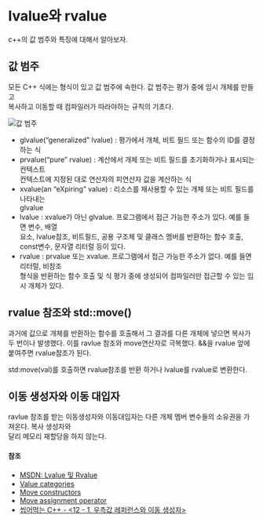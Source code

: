 # lvalue와 rvalue

c++의 값 범주와 특징에 대해서 알아보자.

## 값 범주

모든 C++ 식에는 형식이 있고 값 범주에 속한다. 값 범주는 평가 중에 임시 개체를 만들고  
복사하고 이동할 때 컴파일러가 따라야하는 규칙의 기초다.

![값 범주](https://learn.microsoft.com/ko-kr/cpp/cpp/media/value_categories.png?view=msvc-170)

- glvalue(“generalized” lvalue) : 평가에서 개체, 비트 필드 또는 함수의 ID를 결정하는 식
- prvalue(“pure” rvalue) : 계산에서 개체 또는 비트 필드를 초기화하거나 표시되는 컨텍스트  
  컨텍스트에 지정된 대로 연산자의 피연산자 값을 계산하는 식
- xvalue(an “eXpiring” value) : 리소스를 재사용할 수 있는 개체 또는 비트 필드를 나타내는  
  glvalue
- lvalue : xvalue가 아닌 glvalue. 프로그램에서 접근 가능한 주소가 있다. 예를 들면 변수, 배열  
  요소, lvalue참조, 비트필드, 공용 구조체 및 클래스 멤버를 반환하는 함수 호출, const변수, 문자열
  리터럴 등이 있다.
- rvalue : prvalue 또는 xvalue. 프로그램에서 접근 가능한 주소가 없다. 예를 들면 리터럴, 비참조  
  형식을 반환하는 함수 호출 및 식 평가 중에 생성되어 컴파일러만 접근할 수 있는 임시 개체가 있다.

## rvalue 참조와 std::move()

과거에 값으로 개체를 반환하는 함수를 호출해서 그 결과를 다른 개체에 넣으면 복사가 두 번이나 발생했다.
이를 ravlue 참조와 move연산자로 극복했다. &&을 rvalue 앞에 붙여주면 rvalue참조가 된다.

std:move(val)를 호출하면 rvalue참조를 반환 하거나 lvalue를 rvalue로 변환한다.

## 이동 생성자와 이동 대입자

ravlue 참조를 받는 이동생성자와 이동대입자는 다른 개체 멤버 변수들의 소유권을 가져온다. 복사 생성자와  
달리 메모리 재할당을 하지 않는다.

#### 참조

- [MSDN: Lvalue 및 Rvalue](https://learn.microsoft.com/ko-kr/cpp/cpp/lvalues-and-rvalues-visual-cpp?view=msvc-170)
- [Value categories](https://en.cppreference.com/w/cpp/language/value_category)
- [Move constructors](https://en.cppreference.com/w/cpp/language/move_constructor)
- [Move assignment operator](https://en.cppreference.com/w/cpp/language/move_assignment)
- [씹어먹는 C++ - <12 - 1. 우측값 레퍼런스와 이동 생성자>](https://modoocode.com/227)
